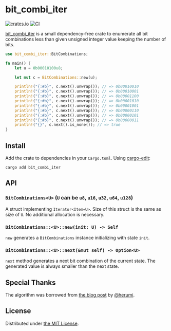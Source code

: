 bit_combi_iter
==============
[![crates.io][crate-badge]][crate]
[![CI][ci-badge]][ci]

[bit_combi_iter][crate] is a small dependency-free crate to enumerate all bit combinations less than given unsigned integer value keeping the number of bits.

```rust
use bit_combi_iter::BitCombinations;

fn main() {
    let u = 0b00010100u8;

    let mut c = BitCombinations::new(u);

    println!("{:#b}", c.next().unwrap()); // => 0b00010010
    println!("{:#b}", c.next().unwrap()); // => 0b00010001
    println!("{:#b}", c.next().unwrap()); // => 0b00001100
    println!("{:#b}", c.next().unwrap()); // => 0b00001010
    println!("{:#b}", c.next().unwrap()); // => 0b00001001
    println!("{:#b}", c.next().unwrap()); // => 0b00000110
    println!("{:#b}", c.next().unwrap()); // => 0b00000101
    println!("{:#b}", c.next().unwrap()); // => 0b00000011
    println!("{}", c.next().is_none()); // => true
}
```

## Install

Add the crate to dependencies in your `Cargo.toml`. Using [cargo-edit][]:

```
cargo add bit_combi_iter
```

## API

### `BitCombinations<U>` (`U` can be `u8`, `u16`, `u32`, `u64`, `u128`)

A struct implementing `Iterator<Item=U>`. Size of this struct is the same as size of `U`. No additional allocation is necessary.

### `BitCombinations::<U>::new(init: U) -> Self`

`new` generates a `BitCombinations` instance initializing with state `init`.

### `BitCombinations::<U>::next(&mut self) -> Option<U>`

`next` method generates a next bit combination of the current state. The generated value is always smaller than the next state.

## Special Thanks

The algorithm was borrowed from [the blog post][thanks-herumi] by [@herumi](https://github.com/herumi).

## License

Distributed under [the MIT License](./LICENSE.txt).

[crate]: https://crates.io/crates/bit_combi_iter
[ci-badge]: https://github.com/rhysd/bit_combi_iter/actions/workflows/ci.yaml/badge.svg
[ci]: https://github.com/rhysd/bit_combi_iter/actions/workflows/ci.yaml
[doc]: https://docs.rs/crate/bit_combi_iter
[crate-badge]: https://img.shields.io/crates/v/bit_combi_iter.svg
[cargo-edit]: https://github.com/killercup/cargo-edit
[thanks-herumi]: https://github.com/herumi/blog/blob/main/bit-operation.md#%E3%83%93%E3%83%83%E3%83%88%E7%B5%84%E3%81%BF%E5%90%88%E3%82%8F%E3%81%9B%E3%81%AE%E3%83%91%E3%82%BF%E3%83%BC%E3%83%B3
